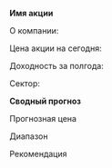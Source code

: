 **Имя акции**

О компании:

Цена акции на сегодня:

Доходность за полгода:

Сектор:

**Сводный прогноз**

Прогнозная цена

Диапазон

Рекомендация

